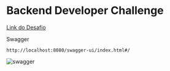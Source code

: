 
# Backend Developer Challenge
[Link do Desafio](https://github.com/RocketBus/quero-ser-clickbus/tree/master/testes/backend-developer)


Swagger
```
http://localhost:8080/swagger-ui/index.html#/
```
![swagger](https://user-images.githubusercontent.com/95763551/263407899-446f55e5-b22c-4dec-9b13-1164d799c308.jpg)

